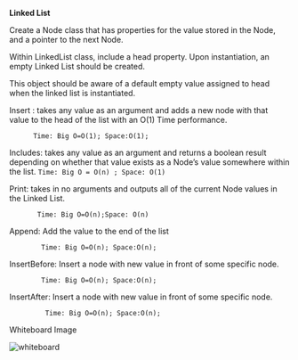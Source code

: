 **Linked List**


Create a Node class that has properties for the value stored in the Node, and a pointer to the next Node.

Within LinkedList class, include a head property. Upon instantiation, an empty Linked List should be created.

This object should be aware of a default empty value assigned to head when the linked list is instantiated.

Insert : takes any value as an argument and adds a new node with that value to the head of the list with an O(1) Time performance.

          Time: Big O=O(1); Space:O(1);


Includes: takes any value as an argument and returns a boolean result depending on whether that value exists as a Node’s value somewhere within the list.
          `Time: Big O = O(n) ; Space: O(1)`

Print: takes in no arguments and outputs all of the current Node values in the Linked List.

           Time: Big O=O(n);Space: O(n)
           
           
Append: Add the value to the end of the list
           
            Time: Big O=O(n); Space:O(n);
               
           
InsertBefore: Insert a node with new value in front of some specific node.
           
           	Time: Big O=O(n); Space:O(n);
           
InsertAfter: Insert a node with new value in front of some specific node.
           
             Time: Big O=O(n); Space:O(n);
             

Whiteboard Image

![whiteboard](../../../../../../Assets/IMG-0826.JPG)


